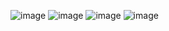 ![image](https://github.com/Arman1817/Hasan-Salon-Website/assets/95583007/9d562439-0bcc-4324-9054-32ac1a59495c)
![image](https://github.com/Arman1817/Hasan-Salon-Website/assets/95583007/f4ac7d85-6a10-4fe8-a8e1-0ded99e81a01)
![image](https://github.com/Arman1817/Hasan-Salon-Website/assets/95583007/02d09fbf-4bb1-4e97-96a2-9f15dbf77d00)
![image](https://github.com/Arman1817/Hasan-Salon-Website/assets/95583007/9eb1e814-bcc5-4255-a76f-6c9e946217a4)
